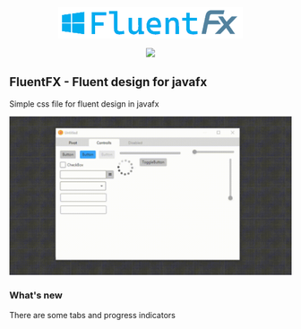 <p align="center">
    <img src="./logo.png"/>
</div>

<p align="center">
    <a href="LICENSE">
      <img src="https://img.shields.io/badge/License-MIT-yellow.svg">
    </a>
</p>

## FluentFX - Fluent design for javafx

Simple css file for fluent design in javafx

![Gif](https://github.com/Ivan-Kalatchev/FluentFX/blob/master/Preview.gif?raw=true)

### What's new
There are some tabs and progress indicators
